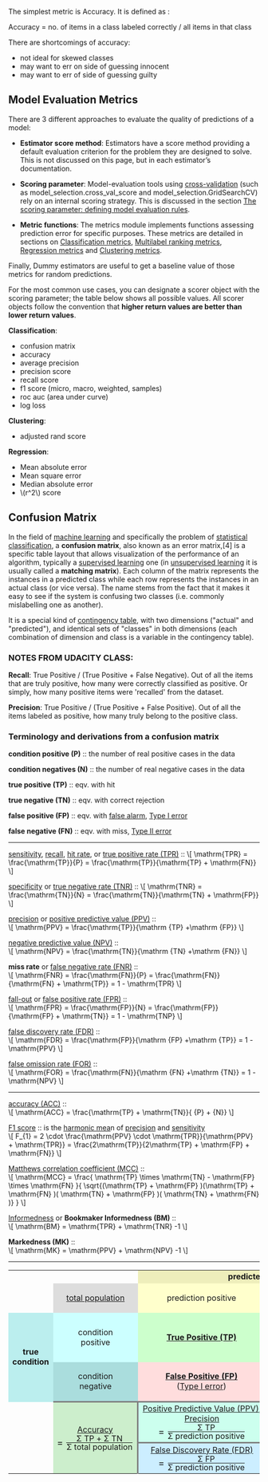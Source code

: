 <!--
.. title: Evaluation Metrics
.. slug: 14-evaluation_metrics
.. date: 2017-04-20 07:04:44 UTC+08:00
.. tags:
.. category:
.. link:
.. description:
.. type: text
-->


The simplest metric is Accuracy.  It is defined as :

Accuracy = no. of items in a class labeled correctly / all items in that class

There are shortcomings of accuracy:      

- not ideal for skewed classes    
- may want to err on side of guessing innocent   
- may want to err of side of guessing guilty   


## Model Evaluation Metrics

There are 3 different approaches to evaluate the quality of predictions of a model:    

- **Estimator score method**: Estimators have a score method providing a default evaluation criterion for the problem they are designed to solve. This is not discussed on this page, but in each estimator’s documentation.     
- **Scoring parameter**: Model-evaluation tools using [cross-validation][5478f366] (such as model_selection.cross_val_score and model_selection.GridSearchCV) rely on an internal scoring strategy. This is discussed in the section [The scoring parameter: defining model evaluation rules][0caba749].     
- **Metric functions**: The metrics module implements functions assessing prediction error for specific purposes. These metrics are detailed in sections on [Classification metrics][5d91992e], [Multilabel ranking metrics][1c349b23], [Regression metrics][d722d625] and [Clustering metrics][1011cf9e].     

  [5478f366]: http://scikit-learn.org/stable/modules/cross_validation.html#cross-validation "Cross Validation"
  [0caba749]: http://scikit-learn.org/stable/modules/model_evaluation.html#scoring-parameter "Scoring Parameter"
  [5d91992e]: http://scikit-learn.org/stable/modules/model_evaluation.html#classification-metrics "Classification Metrics"
  [1c349b23]: http://scikit-learn.org/stable/modules/model_evaluation.html#multilabel-ranking-metrics "Multilabel Ranking Metrics"
  [d722d625]: http://scikit-learn.org/stable/modules/model_evaluation.html#regression-metrics "Regression Metrics"
  [1011cf9e]: http://scikit-learn.org/stable/modules/model_evaluation.html#clustering-metrics "Clustering Metrics"

Finally, Dummy estimators are useful to get a baseline value of those metrics for random predictions.

For the most common use cases, you can designate a scorer object with the scoring parameter; the table below shows all possible values. All scorer objects follow the convention that **higher return values are better than lower return values**.

**Classification**:       

- confusion matrix
- accuracy   
- average precision     
- precision score    
- recall score    
- f1 score (micro, macro, weighted, samples)    
- roc auc (area under curve)      
- log loss

**Clustering**:       

- adjusted rand score

**Regression**:      

- Mean absolute error
- Mean square error
- Median absolute error
- \\(r^2\\) score


## Confusion Matrix      

In the field of [machine learning][ab888587] and specifically the problem of [statistical classification][f3cec3e0], a **confusion matrix**, also known as an error matrix,[4] is a specific table layout that allows visualization of the performance of an algorithm, typically a [supervised learning][441a8b2c] one (in [unsupervised learning][e05293fc] it is usually called a **matching matrix**). Each column of the matrix represents the instances in a predicted class while each row represents the instances in an actual class (or vice versa).   The name stems from the fact that it makes it easy to see if the system is confusing two classes (i.e. commonly mislabelling one as another).

  [ab888587]: https://en.wikipedia.org/wiki/Machine_learning "Machine Learning"
  [f3cec3e0]: https://en.wikipedia.org/wiki/Statistical_classification "Statistical Classification"
  [441a8b2c]: https://en.wikipedia.org/wiki/Supervised_learning "Supervised Learning"
  [e05293fc]: https://en.wikipedia.org/wiki/Unsupervised_learning "Unsupervised Learning"

It is a special kind of [contingency table][11df1c45], with two dimensions ("actual" and "predicted"), and identical sets of "classes" in both dimensions (each combination of dimension and class is a variable in the contingency table).

  [11df1c45]: https://en.wikipedia.org/wiki/Contingency_table "Contingency Table"

### NOTES FROM UDACITY CLASS:     
**Recall**: True Positive / (True Positive + False Negative). Out of all the items that are truly positive, how many were correctly classified as positive. Or simply, how many positive items were 'recalled' from the dataset.      

**Precision**: True Positive / (True Positive + False Positive). Out of all the items labeled as positive, how many truly belong to the positive class.      

### Terminology and derivations from a confusion matrix

**condition positive (P)** :: the number of real positive cases in the data      

**condition negatives (N)** :: the number of real negative cases in the data

**true positive (TP)** :: eqv. with hit    

**true negative (TN)** :: eqv. with correct rejection    

**false positive (FP)** :: eqv. with [false alarm][97aeffed], [Type I error][156261e9]

  [97aeffed]: https://en.wikipedia.org/wiki/False_alarm "False Alarm"
  [156261e9]: https://en.wikipedia.org/wiki/Type_I_error "Type I Error"

**false negative (FN)** :: eqv. with miss, [Type II error][df7cc0ed]

  [df7cc0ed]: https://en.wikipedia.org/wiki/Type_II_error "Type II Error"

------------------------------------------------------------------------------
[sensitivity][0c430637], [recall][d8a2fbda], [hit rate][2db84899], or [true positive rate (TPR)][26ba1fb2] ::
\\[
  \mathrm{TPR} = \frac{\mathrm{TP}}{P} = \frac{\mathrm{TP}}{\mathrm{TP} + \mathrm{FN}}
\\]

  [0c430637]: https://en.wikipedia.org/wiki/Sensitivity_(test) "Sensitivity"
  [d8a2fbda]: https://en.wikipedia.org/wiki/Information_retrieval#Recall "Recall"
  [2db84899]: https://en.wikipedia.org/wiki/Hit_rate "Hit Rate"
  [26ba1fb2]: https://en.wikipedia.org/wiki/Sensitivity_(test) "True Positive Rate (TPR)"

[specificity][2d944914] or [true negative rate (TNR)][9ac5d1d8] ::
\\[
  \mathrm{TNR} = \frac{\mathrm{TN}}{N} = \frac{\mathrm{TN}}{\mathrm{TN} + \mathrm{FP}}
\\]

  [2d944914]: https://en.wikipedia.org/wiki/Specificity_(tests) "Speciticity"
  [9ac5d1d8]: https://en.wikipedia.org/wiki/Specificity_(tests) "True Negative Rate (TNR)"

[precision][20ddb84f] or [positive predictive value (PPV)][76f9d232] ::   
\\[
  \mathrm{PPV} = \frac{\mathrm{TP}}{\mathrm {TP} +\mathrm {FP}}
\\]

  [20ddb84f]: https://en.wikipedia.org/wiki/Information_retrieval#Precision "Precision"
  [76f9d232]: https://en.wikipedia.org/wiki/Positive_predictive_value "Positive Predictive Value"

[negative predictive value (NPV)][3d52a732] ::    
\\[
  \mathrm{NPV} = \frac{\mathrm{TN}}{\mathrm {TN} +\mathrm {FN}}
\\]

  [3d52a732]: https://en.wikipedia.org/wiki/Negative_predictive_value "Negative Predictive Value"

**miss rate** or [false negative rate (FNR)][a7c958b1] ::   
\\[
  \mathrm{FNR} = \frac{\mathrm{FN}}{P} = \frac{\mathrm{FN}}{\mathrm{FN} + \mathrm{TP}} = 1 - \mathrm{TPR}
\\]

  [a7c958b1]: https://en.wikipedia.org/wiki/Type_I_and_type_II_errors#False_positive_and_false_negative_rates "False Negative Rate"

[fall-out][557b0042] or [false positive rate (FPR)][906e32bc] ::    
\\[
  \mathrm{FPR} = \frac{\mathrm{FP}}{N} = \frac{\mathrm{FP}}{\mathrm{FP} + \mathrm{TN}} = 1 - \mathrm{TNP}
\\]

  [557b0042]: https://en.wikipedia.org/wiki/Information_retrieval#Fall-out "Fall Out"
  [906e32bc]: https://en.wikipedia.org/wiki/Information_retrieval#Fall-out "False Positive Rate"

[false discovery rate (FDR)][1e0aaae4] ::     
\\[
  \mathrm{FDR} = \frac{\mathrm{FP}}{\mathrm {FP} +\mathrm {TP}} = 1 - \mathrm{PPV}
\\]

  [1e0aaae4]: https://en.wikipedia.org/wiki/False_discovery_rate "False Discovery Rate"

[false omission rate (FOR)][ab539170]  ::      
\\[
  \mathrm{FOR} = \frac{\mathrm{FN}}{\mathrm {FN} +\mathrm {TN}} = 1 - \mathrm{NPV}
\\]

  [ab539170]: https://en.wikipedia.org/wiki/Positive_and_negative_predictive_values "False Omission Rate"

------------------------------------------------------------------------------
[accuracy (ACC)][ea8c3f4b] ::    
\\[
  \mathrm{ACC} = \frac{\mathrm{TP} + \mathrm{TN}}{ {P} + {N}}
\\]

  [ea8c3f4b]: https://en.wikipedia.org/wiki/Accuracy "Accuracy"

[F1 score][6693849e] :: is the [harmonic mea][34d32e31]n of [precision][20ddb84f] and [sensitivity][0c430637]       
\\[
  F_{1} = 2 \cdot \frac{\mathrm{PPV} \cdot \mathrm{TPR}}{\mathrm{PPV} + \mathrm{TPR}} =  \frac{2\mathrm{TP}}{2\mathrm{TP} + \mathrm{FP} + \mathrm{FN}}
\\]

  [34d32e31]: https://en.wikipedia.org/wiki/Harmonic_mean#Harmonic_mean_of_two_numbers "Harmonic Mean"
  [6693849e]: https://en.wikipedia.org/wiki/F1_score "F1 Score"

[Matthews correlation coefficient (MCC)][05c95ed6] ::     
\\[
  \mathrm{MCC} = \frac{ \mathrm{TP} \times \mathrm{TN} - \mathrm{FP} \times \mathrm{FN} }{ \sqrt{(\mathrm{TP} + \mathrm{FP} )(\mathrm{TP} + \mathrm{FN} )( \mathrm{TN} + \mathrm{FP} )( \mathrm{TN} + \mathrm{FN} )} }
\\]

  [05c95ed6]: https://en.wikipedia.org/wiki/Matthews_correlation_coefficient "Matthews Correlation Coefficient"

[Informedness][09e5aa50] or **Bookmaker Informedness (BM)** ::     
\\[
  \mathrm{BM}  = \mathrm{TPR} + \mathrm{TNR} -1
\\]

  [09e5aa50]: https://en.wikipedia.org/wiki/Informedness "Informedness"

**Markedness (MK)** ::      
\\[
  \mathrm{MK}  = \mathrm{PPV} + \mathrm{NPV} -1
\\]

------------------------------------------------------------------------------


<table class="wikitable" align="center" style="text-align:center; border:none; background:transparent;">
<tbody><tr>
<td colspan="2" style="border:none;"></td>
<td colspan="2" style="background:#eeeebb;"><b>predicted condition</b></td>
</tr>
<tr>
<td style="border:none;"></td>
<td style="background:#dddddd;"><a href="https://en.wikipedia.org/wiki/Statistical_population" title="Statistical population">total population</a></td>
<td style="background:#ffffcc;">prediction positive</td>
<td style="background:#ddddaa;">prediction negative</td>
<td style="background:#eeeecc;"><a href="https://en.wikipedia.org/wiki/Prevalence" title="Prevalence">Prevalence</a> <span style="font-size:118%;white-space:nowrap;">= <span class="texhtml"><span class="sfrac nowrap" style="display:inline-block; vertical-align:-0.5em; font-size:85%; text-align:center;"><span style="display:block; line-height:1em; margin:0 0.1em;">Σ&nbsp;condition positive</span><span style="display:block; line-height:1em; margin:0 0.1em; border-top:1px solid;">Σ&nbsp;total population</span></span></span></span></td>
</tr>
<tr>
<td rowspan="2" style="background:#bbeeee;"><b>true<br>
condition</b></td>
<td style="background:#ccffff;">condition<br>
positive</td>
<td style="background:#ccffcc;"><span style="color:#006600;"><b><a href="https://en.wikipedia.org/wiki/True_positive" class="mw-redirect" title="True positive">True Positive (TP)</a></b></span></td>
<td style="background:#eedddd;"><span style="color:#cc0000;"><b><a href="https://en.wikipedia.org/wiki/False_Negative" class="mw-redirect" title="False Negative">False Negative (FN)</a></b></span><br>
(<a href="https://en.wikipedia.org/wiki/Type_II_error" class="mw-redirect" title="Type II error">type II error</a>)</td>
<td style="background:#eeffcc;"><a href="https://en.wikipedia.org/wiki/True_Positive_Rate" class="mw-redirect" title="True Positive Rate">True&nbsp;Positive&nbsp;Rate&nbsp;(TPR)</a>, <a href="https://en.wikipedia.org/wiki/Sensitivity_(tests)" class="mw-redirect" title="Sensitivity (tests)">Sensitivity</a>, <a href="https://en.wikipedia.org/wiki/Recall_(information_retrieval)" class="mw-redirect" title="Recall (information retrieval)">Recall</a>, Probability&nbsp;of&nbsp;Detection <span style="font-size:118%;white-space:nowrap;">= <span class="texhtml"><span class="sfrac nowrap" style="display:inline-block; vertical-align:-0.5em; font-size:85%; text-align:center;"><span style="display:block; line-height:1em; margin:0 0.1em;">Σ TP</span><span style="display:block; line-height:1em; margin:0 0.1em; border-top:1px solid;">Σ&nbsp;condition&nbsp;positive</span></span></span></span></td>
<td style="background:#ffeecc;"><a href="https://en.wikipedia.org/wiki/False_Negative_Rate" class="mw-redirect" title="False Negative Rate">False&nbsp;Negative&nbsp;Rate&nbsp;(FNR)</a>, Miss&nbsp;Rate <span style="font-size:118%;white-space:nowrap;">= <span class="texhtml"><span class="sfrac nowrap" style="display:inline-block; vertical-align:-0.5em; font-size:85%; text-align:center;"><span style="display:block; line-height:1em; margin:0 0.1em;">Σ FN</span><span style="display:block; line-height:1em; margin:0 0.1em; border-top:1px solid;">Σ&nbsp;condition&nbsp;positive</span></span></span></span></td>
</tr>
<tr>
<td style="background:#aadddd;">condition<br>
negative</td>
<td style="background:#ffdddd;"><span style="color:#cc0000;"><b><a href="https://en.wikipedia.org/wiki/False_Positive" class="mw-redirect" title="False Positive">False&nbsp;Positive&nbsp;(FP)</a></b></span><br>
(<a href="https://en.wikipedia.org/wiki/Type_I_error" class="mw-redirect" title="Type I error">Type I error</a>)</td>
<td style="background:#bbeebb;"><span style="color:#006600;"><b><a href="https://en.wikipedia.org/wiki/True_negative" class="mw-redirect" title="True negative">True Negative (TN)</a></b></span></td>
<td style="background:#eeddbb;"><a href="https://en.wikipedia.org/wiki/False_Positive_Rate" class="mw-redirect" title="False Positive Rate">False&nbsp;Positive&nbsp;Rate&nbsp;(FPR)</a>, <a href="https://en.wikipedia.org/wiki/Information_retrieval" title="Information retrieval"><span class="nowrap">Fall-out</span></a>, Probability&nbsp;of&nbsp;False&nbsp;Alarm <span style="font-size:118%;white-space:nowrap;">= <span class="texhtml"><span class="sfrac nowrap" style="display:inline-block; vertical-align:-0.5em; font-size:85%; text-align:center;"><span style="display:block; line-height:1em; margin:0 0.1em;">Σ FP</span><span style="display:block; line-height:1em; margin:0 0.1em; border-top:1px solid;">Σ&nbsp;condition&nbsp;negative</span></span></span></span></td>
<td style="background:#ddeebb;"><a href="https://en.wikipedia.org/wiki/True_Negative_Rate" class="mw-redirect" title="True Negative Rate">True&nbsp;Negative&nbsp;Rate&nbsp;(TNR)</a>, <a href="https://en.wikipedia.org/wiki/Specificity_(tests)" class="mw-redirect" title="Specificity (tests)">Specificity</a> (SPC) <span style="font-size:118%;white-space:nowrap;">= <span class="texhtml"><span class="sfrac nowrap" style="display:inline-block; vertical-align:-0.5em; font-size:85%; text-align:center;"><span style="display:block; line-height:1em; margin:0 0.1em;">Σ TN</span><span style="display:block; line-height:1em; margin:0 0.1em; border-top:1px solid;">Σ&nbsp;condition&nbsp;negative</span></span></span></span></td>
</tr>
<tr>
<td style="border:none;"></td>
<td rowspan="2" style="background:#cceecc;border-top:solid grey;border-right:solid grey"><a href="https://en.wikipedia.org/wiki/Accuracy_and_precision" title="Accuracy and precision">Accuracy</a> <span style="font-size:118%;white-space:nowrap;">= <span class="texhtml"><span class="sfrac nowrap" style="display:inline-block; vertical-align:-0.5em; font-size:85%; text-align:center;"><span style="display:block; line-height:1em; margin:0 0.1em;">Σ&nbsp;TP + Σ TN</span><span style="display:block; line-height:1em; margin:0 0.1em; border-top:1px solid;">Σ&nbsp;total population</span></span></span></span></td>
<td style="background:#ccffee;border-top:solid grey;"><a href="https://en.wikipedia.org/wiki/Positive_Predictive_Value" class="mw-redirect" title="Positive Predictive Value">Positive&nbsp;Predictive&nbsp;Value&nbsp;(PPV)</a>, <a href="https://en.wikipedia.org/wiki/Precision_(information_retrieval)" class="mw-redirect" title="Precision (information retrieval)">Precision</a> <span style="font-size:118%;white-space:nowrap;">= <span class="texhtml"><span class="sfrac nowrap" style="display:inline-block; vertical-align:-0.5em; font-size:85%; text-align:center;"><span style="display:block; line-height:1em; margin:0 0.1em;">Σ TP</span><span style="display:block; line-height:1em; margin:0 0.1em; border-top:1px solid;">Σ&nbsp;prediction&nbsp;positive</span></span></span></span></td>
<td style="background:#eeddee;border-bottom:solid grey;"><a href="https://en.wikipedia.org/wiki/False_omission_rate" class="mw-redirect" title="False omission rate">False&nbsp;Omission&nbsp;Rate&nbsp;(FOR)</a> <span style="font-size:118%;white-space:nowrap;">= <span class="texhtml"><span class="sfrac nowrap" style="display:inline-block; vertical-align:-0.5em; font-size:85%; text-align:center;"><span style="display:block; line-height:1em; margin:0 0.1em;">Σ FN</span><span style="display:block; line-height:1em; margin:0 0.1em; border-top:1px solid;">Σ&nbsp;prediction&nbsp;negative</span></span></span></span></td>
<td style="background:#eeeeee;"><a href="https://en.wikipedia.org/wiki/Positive_likelihood_ratio" class="mw-redirect" title="Positive likelihood ratio">Positive&nbsp;Likelihood&nbsp;Ratio&nbsp;<span class="nowrap">(LR+)</span></a> <span style="font-size:118%;white-space:nowrap;">= <span class="texhtml"><span class="sfrac nowrap" style="display:inline-block; vertical-align:-0.5em; font-size:85%; text-align:center;"><span style="display:block; line-height:1em; margin:0 0.1em;">TPR</span><span style="display:block; line-height:1em; margin:0 0.1em; border-top:1px solid;">FPR</span></span></span></span></td>
<td rowspan="2" style="background:#dddddd;"><a href="https://en.wikipedia.org/wiki/Diagnostic_odds_ratio" title="Diagnostic odds ratio">Diagnostic&nbsp;Odds&nbsp;Ratio&nbsp;(DOR)</a> <span style="font-size:118%;white-space:nowrap;">= <span class="texhtml"><span class="sfrac nowrap" style="display:inline-block; vertical-align:-0.5em; font-size:85%; text-align:center;"><span style="display:block; line-height:1em; margin:0 0.1em;">LR+</span><span style="display:block; line-height:1em; margin:0 0.1em; border-top:1px solid;">LR−</span></span></span></span></td>
</tr>
<tr>
<td style="border:none;"></td>
<td style="background:#cceeff;border-top:solid grey;"><a href="https://en.wikipedia.org/wiki/False_Discovery_Rate" class="mw-redirect" title="False Discovery Rate">False&nbsp;Discovery&nbsp;Rate&nbsp;(FDR)</a> <span style="font-size:118%;white-space:nowrap;">= <span class="texhtml"><span class="sfrac nowrap" style="display:inline-block; vertical-align:-0.5em; font-size:85%; text-align:center;"><span style="display:block; line-height:1em; margin:0 0.1em;">Σ FP</span><span style="display:block; line-height:1em; margin:0 0.1em; border-top:1px solid;">Σ&nbsp;prediction&nbsp;positive</span></span></span></span></td>
<td style="background:#aaddcc;border-bottom:solid grey;"><a href="https://en.wikipedia.org/wiki/Negative_Predictive_Value" class="mw-redirect" title="Negative Predictive Value">Negative&nbsp;Predictive&nbsp;Value&nbsp;(NPV)</a> <span style="font-size:118%;white-space:nowrap;">= <span class="texhtml"><span class="sfrac nowrap" style="display:inline-block; vertical-align:-0.5em; font-size:85%; text-align:center;"><span style="display:block; line-height:1em; margin:0 0.1em;">Σ TN</span><span style="display:block; line-height:1em; margin:0 0.1em; border-top:1px solid;">Σ&nbsp;prediction&nbsp;negative</span></span></span></span></td>
<td style="background:#cccccc;"><a href="https://en.wikipedia.org/wiki/Negative_likelihood_ratio" class="mw-redirect" title="Negative likelihood ratio">Negative&nbsp;Likelihood&nbsp;Ratio&nbsp;<span class="nowrap">(LR−)</span></a> <span style="font-size:118%;white-space:nowrap;">= <span class="texhtml"><span class="sfrac nowrap" style="display:inline-block; vertical-align:-0.5em; font-size:85%; text-align:center;"><span style="display:block; line-height:1em; margin:0 0.1em;">FNR</span><span style="display:block; line-height:1em; margin:0 0.1em; border-top:1px solid;">TNR</span></span></span></span></td>
</tr>
</tbody></table>
